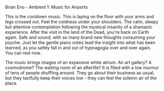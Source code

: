 Brian Eno - Ambient 1: Music for Airports  
  
This is the cooldown music. This is laying on the floor with your arms and legs crossed out. Feel the coldness under your shoulders. The calm, sleepy but attentive contemplation following the mystical insanity of a shamanic experience. After the visit in the land of the Dead, you're back on Earth again. Safe and sound, with so many brand new thoughts consuming your psyche. Just let the gentle piano notes lead the insight into what has been learned, as you safely fall in and out of hypnagogia over and over again. You can rest now.  

The music brings images of an expansive white atrium. An art gallery? A cosmodrome? The waiting room of an afterlife? It is filled with a low murmur of tens of people shuffling around. They go about their business as usual, but they tactfully keep their voices low - they  can feel the solemn air of the place.  